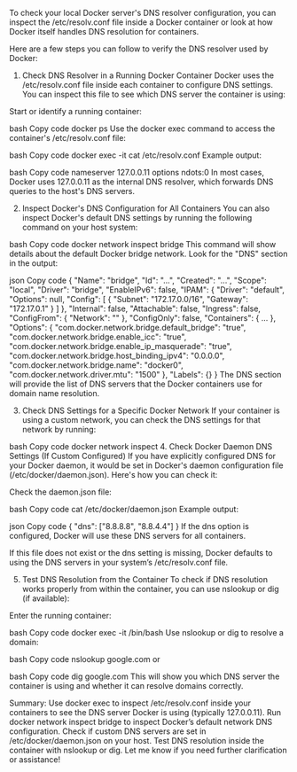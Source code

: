 To check your local Docker server's DNS resolver configuration, you can inspect the /etc/resolv.conf file inside a Docker container or look at how Docker itself handles DNS resolution for containers.

Here are a few steps you can follow to verify the DNS resolver used by Docker:

1. Check DNS Resolver in a Running Docker Container
Docker uses the /etc/resolv.conf file inside each container to configure DNS settings. You can inspect this file to see which DNS server the container is using:

Start or identify a running container:

bash
Copy code
docker ps
Use the docker exec command to access the container's /etc/resolv.conf file:

bash
Copy code
docker exec -it <container-name> cat /etc/resolv.conf
Example output:

bash
Copy code
nameserver 127.0.0.11
options ndots:0
In most cases, Docker uses 127.0.0.11 as the internal DNS resolver, which forwards DNS queries to the host's DNS servers.

2. Inspect Docker's DNS Configuration for All Containers
You can also inspect Docker's default DNS settings by running the following command on your host system:

bash
Copy code
docker network inspect bridge
This command will show details about the default Docker bridge network. Look for the "DNS" section in the output:

json
Copy code
{
    "Name": "bridge",
    "Id": "...",
    "Created": "...",
    "Scope": "local",
    "Driver": "bridge",
    "EnableIPv6": false,
    "IPAM": {
        "Driver": "default",
        "Options": null,
        "Config": [
            {
                "Subnet": "172.17.0.0/16",
                "Gateway": "172.17.0.1"
            }
        ]
    },
    "Internal": false,
    "Attachable": false,
    "Ingress": false,
    "ConfigFrom": {
        "Network": ""
    },
    "ConfigOnly": false,
    "Containers": {
        ...
    },
    "Options": {
        "com.docker.network.bridge.default_bridge": "true",
        "com.docker.network.bridge.enable_icc": "true",
        "com.docker.network.bridge.enable_ip_masquerade": "true",
        "com.docker.network.bridge.host_binding_ipv4": "0.0.0.0",
        "com.docker.network.bridge.name": "docker0",
        "com.docker.network.driver.mtu": "1500"
    },
    "Labels": {}
}
The DNS section will provide the list of DNS servers that the Docker containers use for domain name resolution.

3. Check DNS Settings for a Specific Docker Network
If your container is using a custom network, you can check the DNS settings for that network by running:

bash
Copy code
docker network inspect <network-name>
4. Check Docker Daemon DNS Settings (If Custom Configured)
If you have explicitly configured DNS for your Docker daemon, it would be set in Docker's daemon configuration file (/etc/docker/daemon.json). Here's how you can check it:

Check the daemon.json file:

bash
Copy code
cat /etc/docker/daemon.json
Example output:

json
Copy code
{
  "dns": ["8.8.8.8", "8.8.4.4"]
}
If the dns option is configured, Docker will use these DNS servers for all containers.

If this file does not exist or the dns setting is missing, Docker defaults to using the DNS servers in your system’s /etc/resolv.conf file.

5. Test DNS Resolution from the Container
To check if DNS resolution works properly from within the container, you can use nslookup or dig (if available):

Enter the running container:

bash
Copy code
docker exec -it <container-name> /bin/bash
Use nslookup or dig to resolve a domain:

bash
Copy code
nslookup google.com
or

bash
Copy code
dig google.com
This will show you which DNS server the container is using and whether it can resolve domains correctly.

Summary:
Use docker exec to inspect /etc/resolv.conf inside your containers to see the DNS server Docker is using (typically 127.0.0.11).
Run docker network inspect bridge to inspect Docker’s default network DNS configuration.
Check if custom DNS servers are set in /etc/docker/daemon.json on your host.
Test DNS resolution inside the container with nslookup or dig.
Let me know if you need further clarification or assistance!